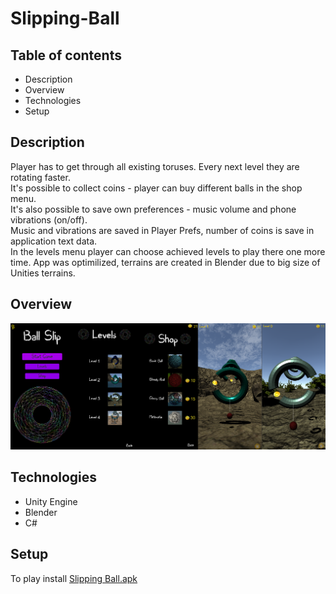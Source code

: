# Slipping-Ball
## Table of contents
* Description
* Overview
* Technologies
* Setup

## Description
Player has to get through all existing toruses. Every next level they are rotating faster. </br>
It's possible to collect coins - player can buy different balls in the shop menu. </br>
It's also possible to save own preferences - music volume and phone vibrations (on/off). </br> 
Music and vibrations are saved in Player Prefs, number of coins is save in application text data. </br>
In the levels menu player can choose achieved levels to play there one more time.
App was optimilized, terrains are created in Blender due to big size of Unities terrains.


## Overview
![](https://github.com/michsak/Slipping-Ball/blob/master/Overview/1.png)

## Technologies
* Unity Engine
* Blender
* C#

## Setup
To play install [Slipping Ball.apk](https://github.com/michsak/Slipping-Ball/blob/master/Slipping%20Ball.apk)
